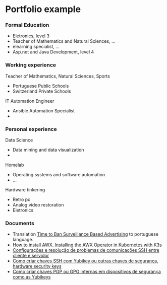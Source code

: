 # Portfolio example


### Formal Education
  - Eletronics, level 3
  - Teacher of Mathematics and Natural Sciences, ...
  - elearning specialist, ...
  - Asp.net and Java Development, level 4


### Working experience

Teacher of Mathematics, Natural Sciences, Sports
  - Portuguese Public Schools
  - Switzerland Private Schools

IT Automation Engineer
  - Ansible Automation Specialist
  - 

### Personal experience
Data Science
  - Data mining and data visualization
  - 

Homelab
  - Operating systems and software automation
  - ...
    
Hardware tinkering
  - Retro pc
  - Analog video restoration
  - Eletronics
    
### Documents
  - Translation [Time to Ban Surveillance Based Advertising](https://github.com/zcavaleiro/tempo-de-banir-a-publicidade-baseada-em-vigilancia) to portuguese language.
  - [How to install AWX. Installing the AWX Operator in Kubernetes with K3s](https://github.com/zcavaleiro/how-to-install-awx-installing-the-awx-operator-in-kubernetes-with-k3s/blob/main/README.md)
  - [Configurações e resolução de problemas de comunicações SSH entre cliente e servidor](https://github.com/zcavaleiro/configuracoes-e-resolucao-de-problemas-de-comunicacoes-SSH-entre-cliente-e-servidor/blob/main/README.md)
  - [Como criar chaves SSH com Yubikey ou outras chaves de segurança, hardware security keys](https://github.com/zcavaleiro/como-criar-chaves-ssh-com-yubikey-ou-outras-chaves-de-seguranca-ou-hardware-security-keys/blob/main/README.md)
  - [Como criar chaves PGP ou GPG internas em dispositivos de segurança como as Yubikeys](https://github.com/zcavaleiro/como-criar-chaves-pgp-ou-gpg-internas-em-dispositivos-de-seguranca-como-as-Yubikeys/blob/main/README.md)
    
    




